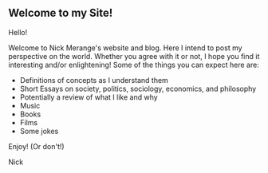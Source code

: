 ## Welcome to my Site!

Hello!

 Welcome to Nick Merange's website and blog. Here I intend to post my perspective on the world. Whether you agree with it or not, I hope you find it interesting and/or enlightening! Some of the things you can expect here are:
 * Definitions of concepts as I understand them
 * Short Essays on society, politics, sociology, economics, and philosophy
 * Potentially a review of what I like and why
  * Music
  * Books
  * Films
 * Some jokes
 
 Enjoy! (Or don't!)
 
 Nick

